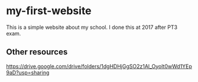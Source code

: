 # my-first-website
This is a simple website about my school. I done this at 2017 after PT3 exam.

## Other resources
https://drive.google.com/drive/folders/1dgHDHjGgSO2z1Al_Oyolt0wWd1YEp9aD?usp=sharing
